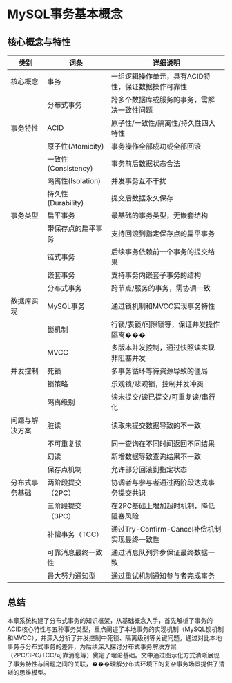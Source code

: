 # MySQL事务基本概念

## 核心概念与特性

| 类别           | 词条               | 详细说明                                           |
| -------------- | ------------------ | -------------------------------------------------- |
| 核心概念       | 事务               | 一组逻辑操作单元，具有ACID特性，保证数据操作可靠性 |
|                | 分布式事务         | 跨多个数据库或服务的事务，需解决一致性问题         |
| 事务特性       | ACID               | 原子性/一致性/隔离性/持久性四大特性                |
|                | 原子性(Atomicity)  | 事务操作全部成功或全部回滚                         |
|                | 一致性(Consistency)| 事务前后数据状态合法                               |
|                | 隔离性(Isolation)  | 并发事务互不干扰                                   |
|                | 持久性(Durability) | 提交后数据永久保存                                 |
| 事务类型       | 扁平事务           | 最基础的事务类型，无嵌套结构                       |
|                | 带保存点的扁平事务 | 支持回滚到指定保存点的扁平事务                     |
|                | 链式事务           | 后续事务依赖前一个事务的提交结果                   |
|                | 嵌套事务           | 支持事务内嵌套子事务的结构                         |
|                | 分布式事务         | 跨节点/服务的事务，需协调一致                      |
| 数据库实现     | MySQL事务          | 通过锁机制和MVCC实现事务特性                       |
|                | 锁机制             | 行锁/表锁/间隙锁等，保证并发操作隔离���             |
|                | MVCC               | 多版本并发控制，通过快照读实现非阻塞并发           |
| 并发控制       | 死锁               | 多事务循环等待资源导致的僵局                       |
|                | 锁策略             | 乐观锁/悲观锁，控制并发冲突                        |
|                | 隔离级别           | 读未提交/读已提交/可重复读/串行化                  |
| 问题与解决方案 | 脏读               | 读取未提交数据导致的不一致                         |
|                | 不可重复读         | 同一查询在不同时间返回不同结果                     |
|                | 幻读               | 新增数据导致查询结果不一致                         |
|                | 保存点机制         | 允许部分回滚到指定状态                             |
| 分布式事务基础 | 两阶段提交（2PC）  | 协调者与参与者通过两阶段达成事务提交共识           |
|                | 三阶段提交（3PC）  | 在2PC基础上增加超时机制，降低阻塞风险              |
|                | 补偿事务（TCC）    | 通过Try-Confirm-Cancel补偿机制实现最终一致性       |
|                | 可靠消息最终一致性 | 通过消息队列异步保证最终数据一致                   |
|                | 最大努力通知型     | 通过重试机制通知参与者完成事务                     |

## 总结

本章系统构建了分布式事务的知识框架，从基础概念入手，首先解析了事务的ACID核心特性与五种事务类型，重点阐述了本地事务的实现机制（MySQL锁机制和MVCC），并深入分析了并发控制中死锁、隔离级别等关键问题。通过对比本地事务与分布式事务的差异，为后续深入探讨分布式事务解决方案（2PC/3PC/TCC/可靠消息等）奠定了理论基础。文中通过图示化方式清晰展现了事务特性与问题之间的关联，���理解分布式环境下的复杂事务场景提供了清晰的思维模型。
